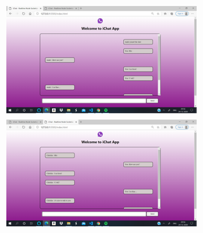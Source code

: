 ![alt text](https://github.com/ChitrikaGahtori/iChat-App/blob/master/images/1.png)


![alt text](https://github.com/ChitrikaGahtori/iChat-App/blob/master/images/2.png)

